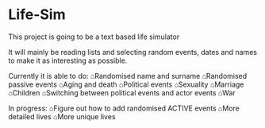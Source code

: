 # Life-Sim
This project is going to be a text based life simulator

It will mainly be reading lists and selecting random events, dates and names to make it as interesting as possible.

Currently it is able to do:
⌂Randomised name and surname
⌂Randomised passive events
⌂Aging and death
⌂Political events
⌂Sexuality
⌂Marriage
⌂Children
⌂Switching between political events and actor events
⌂War


In progress:
⌂Figure out how to add randomised ACTIVE events
⌂More detailed lives
⌂More unique lives




